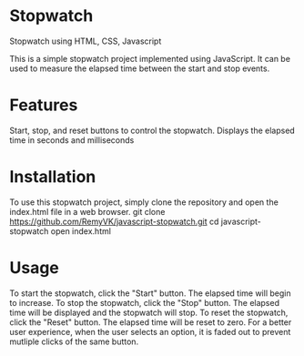 # Stopwatch
Stopwatch using HTML, CSS, Javascript

This is a simple stopwatch project implemented using JavaScript. It can be used to measure the elapsed time between the start and stop events.

# Features
Start, stop, and reset buttons to control the stopwatch.
Displays the elapsed time in seconds and milliseconds

# Installation
To use this stopwatch project, simply clone the repository and open the index.html file in a web browser.
git clone https://github.com/RemyVK/javascript-stopwatch.git
cd javascript-stopwatch
open index.html

# Usage
To start the stopwatch, click the "Start" button. The elapsed time will begin to increase. To stop the stopwatch, click the "Stop" button. The elapsed time will be displayed and the stopwatch will stop. To reset the stopwatch, click the "Reset" button. The elapsed time will be reset to zero. For a better user experience, when the user selects an option, it is faded out to prevent mutliple clicks of the same button. 
